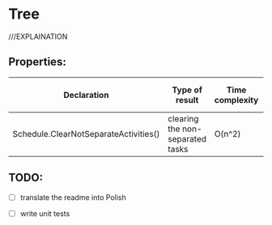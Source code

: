 # Tree

///EXPLAINATION

## Properties:
Declaration | Type of result | Time complexity | Memory stack size | Notes
------------|----------------|-----------------|-------------------|------
Schedule.ClearNotSeparateActivities() | clearing the non-separated tasks | O(n^2) | O(n) | 

## TODO:
- [ ] translate the readme into Polish
- [ ] write unit tests

